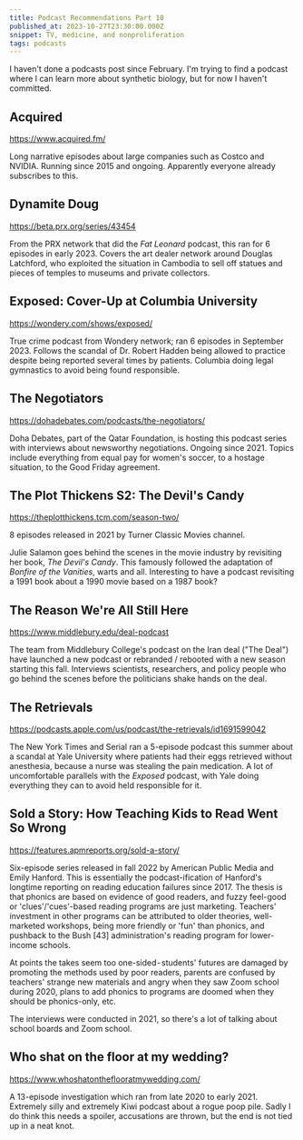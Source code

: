 ```yaml
---
title: Podcast Recommendations Part 10
published_at: 2023-10-27T23:30:00.000Z
snippet: TV, medicine, and nonproliferation
tags: podcasts
---
```


I haven't done a podcasts post since February. I'm trying to find a podcast where I can learn more about synthetic biology, but for now I haven't committed.

## Acquired

https://www.acquired.fm/

Long narrative episodes about large companies such as Costco and NVIDIA. Running since 2015 and ongoing. Apparently everyone already subscribes to this.

## Dynamite Doug

https://beta.prx.org/series/43454

From the PRX network that did the *Fat Leonard* podcast, this ran for 6 episodes in early 2023.
Covers the art dealer network around Douglas Latchford, who exploited the situation in Cambodia to sell off statues and pieces of temples to museums and private collectors.

## Exposed: Cover-Up at Columbia University

https://wondery.com/shows/exposed/

True crime podcast from Wondery network; ran 6 episodes in September 2023. Follows the scandal of
Dr. Robert Hadden being allowed to practice despite being reported several times by patients. Columbia doing legal gymnastics to avoid being found responsible.

## The Negotiators

https://dohadebates.com/podcasts/the-negotiators/

Doha Debates, part of the Qatar Foundation, is hosting this podcast series with interviews about newsworthy negotiations. Ongoing since 2021. Topics include everything from equal pay for women's soccer, to a hostage situation, to the Good Friday agreement.

## The Plot Thickens S2: The Devil's Candy

https://theplotthickens.tcm.com/season-two/

8 episodes released in 2021 by Turner Classic Movies channel.

Julie Salamon goes behind the scenes in the movie industry by revisiting her book, *The Devil's Candy*. This famously followed the adaptation of *Bonfire of the Vanities*, warts and all. Interesting to have a podcast revisiting a 1991 book about a 1990 movie based on a 1987 book?

## The Reason We're All Still Here

https://www.middlebury.edu/deal-podcast

The team from Middlebury College's podcast on the Iran deal ("The Deal") have launched a new podcast or rebranded / rebooted with a new season starting this fall. Interviews scientists, researchers, and policy people who go behind the scenes before the politicians shake hands on the deal.

## The Retrievals

https://podcasts.apple.com/us/podcast/the-retrievals/id1691599042

The New York Times and Serial ran a 5-episode podcast this summer about a scandal at Yale University
where patients had their eggs retrieved without anesthesia, because a nurse was stealing the pain medication. A lot of uncomfortable parallels with the *Exposed* podcast, with Yale doing everything they can to avoid held responsible for it.

## Sold a Story: How Teaching Kids to Read Went So Wrong

https://features.apmreports.org/sold-a-story/

Six-episode series released in fall 2022 by American Public Media and Emily Hanford. This is essentially the podcast-ification of Hanford's longtime reporting on reading education failures since 2017. The thesis is that phonics are based on evidence of good readers, and fuzzy feel-good or 'clues'/'cues'-based reading programs are just marketing. Teachers' investment in other programs can be attributed to older theories, well-marketed workshops, being more friendly or 'fun' than phonics, and pushback to the Bush [43] administration's reading program for lower-income schools.

At points the takes seem too one-sided - students' futures are damaged by promoting the methods used by poor readers, parents are confused by teachers' strange new materials and angry when they saw Zoom school during 2020, plans to add phonics to programs are doomed when they should be phonics-only, etc.

The interviews were conducted in 2021, so there's a lot of talking about school boards and Zoom school.

## Who shat on the floor at my wedding?

https://www.whoshatontheflooratmywedding.com/

A 13-episode investigation which ran from late 2020 to early 2021. Extremely silly and extremely Kiwi podcast about a rogue poop pile. Sadly I do think this needs a spoiler, accusations are thrown, but the end is not tied up in a neat knot.

<br/>
<br/>
<br/>
